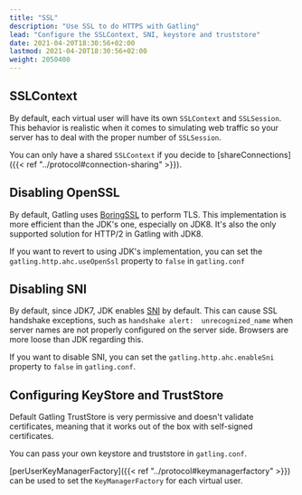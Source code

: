 ```yaml
---
title: "SSL"
description: "Use SSL to do HTTPS with Gatling"
lead: "Configure the SSLContext, SNI, keystore and truststore"
date: 2021-04-20T18:30:56+02:00
lastmod: 2021-04-20T18:30:56+02:00
weight: 2050400
---
```


## SSLContext

By default, each virtual user will have its own `SSLContext` and `SSLSession`.
This behavior is realistic when it comes to simulating web traffic so your server has to deal with the proper number of `SSLSession`.

You can only have a shared `SSLContext` if you decide to [shareConnections]({{< ref "../protocol#connection-sharing" >}}).

## Disabling OpenSSL

By default, Gatling uses [BoringSSL](https://opensource.google.com/projects/boringssl) to perform TLS.
This implementation is more efficient than the JDK's one, especially on JDK8.
It's also the only supported solution for HTTP/2 in Gatling with JDK8.

If you want to revert to using JDK's implementation, you can set the `gatling.http.ahc.useOpenSsl` property to `false` in `gatling.conf`

## Disabling SNI

By default, since JDK7, JDK enables [SNI](http://en.wikipedia.org/wiki/Server_Name_Indication) by default.
This can cause SSL handshake exceptions, such as `handshake alert:  unrecognized_name` when server names are not properly configured on the server side.
Browsers are more loose than JDK regarding this.

If you want to disable SNI, you can set the `gatling.http.ahc.enableSni` property to `false` in `gatling.conf`.

## Configuring KeyStore and TrustStore

Default Gatling TrustStore is very permissive and doesn't validate certificates,
meaning that it works out of the box with self-signed certificates.

You can pass your own keystore and truststore in `gatling.conf`.

[perUserKeyManagerFactory]({{< ref "../protocol#keymanagerfactory" >}}) can be used to set the `KeyManagerFactory` for each virtual user.
